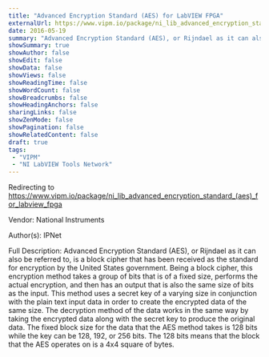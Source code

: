 ```yaml
---
title: "Advanced Encryption Standard (AES) for LabVIEW FPGA"
externalUrl: https://www.vipm.io/package/ni_lib_advanced_encryption_standard_(aes)_for_labview_fpga
date: 2016-05-19
summary: "Advanced Encryption Standard (AES), or Rijndael as it can also be referred to, is a block cipher that has been received as the standard for encryption by the United States government."
showSummary: true
showAuthor: false
showEdit: false
showData: false
showViews: false
showReadingTime: false
showWordCount: false
showBreadcrumbs: false
showHeadingAnchors: false
sharingLinks: false
showZenMode: false
showPagination: false
showRelatedContent: false
draft: true
tags:
 - "VIPM"
 - "NI LabVIEW Tools Network"
---
```


Redirecting to https://www.vipm.io/package/ni_lib_advanced_encryption_standard_(aes)_for_labview_fpga

Vendor: National Instruments

Author(s): IPNet
 
Full Description:
Advanced Encryption Standard (AES), or Rijndael as it can also be referred to, is a block cipher that has been received as the standard for encryption by the United States government.  Being a block cipher, this encryption method takes a group of bits that is of a fixed size, performs the actual encryption, and then has an output that is also the same size of bits as the input.  This method uses a secret key of a varying size in conjunction with the plain text input data in order to create the encrypted data of the same size.  The decryption method of the data works in the same way by taking the encrypted data along with the secret key to produce the original data.  The fixed block size for the data that the AES method takes is 128 bits while the key can be 128, 192, or 256 bits.  The 128 bits means that the block that the AES operates on is a 4x4 square of bytes.